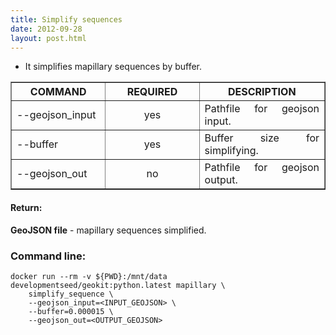 ```yaml
---
title: Simplify sequences
date: 2012-09-28
layout: post.html
---
```


- It simplifies mapillary sequences by buffer.

<table border cellpadding="5">
	<tr>
		<th style="width: 30%;">COMMAND</th> 
        <th style="width: 30%;">REQUIRED</th> 
        <th style="width: 40%;">DESCRIPTION</th>
	</tr>
	<tr>
		<td style="text-align: justify; vertical-align: middle;">--geojson_input</td> 
        <td style="text-align: center; vertical-align: middle;">yes</td>
        <td style="text-align: justify; vertical-align: middle;">Pathfile for geojson input.</td>
	</tr>
	<tr>
		<td style="text-align: justify; vertical-align: middle;">--buffer</td> 
        <td style="text-align: center; vertical-align: middle;">yes</td>
        <td style="text-align: justify; vertical-align: middle;">Buffer size for simplifying.</td>
	</tr>   
	<tr>
		<td style="text-align: justify; vertical-align: middle;">--geojson_out</td> 
        <td style="text-align: center; vertical-align: middle;">no</td>
        <td style="text-align: justify; vertical-align: middle;">Pathfile for geojson output.</td>
	</tr>       
</table>

#### Return:

**GeoJSON file** - mapillary sequences simplified.

### Command line:

```
docker run --rm -v ${PWD}:/mnt/data developmentseed/geokit:python.latest mapillary \
    simplify_sequence \
    --geojson_input=<INPUT_GEOJSON> \
    --buffer=0.000015 \
    --geojson_out=<OUTPUT_GEOJSON>
```